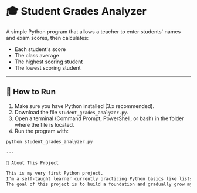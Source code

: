 # 🎓 Student Grades Analyzer

A simple Python program that allows a teacher to enter students' names and exam scores, then calculates:

- Each student's score  
- The class average  
- The highest scoring student  
- The lowest scoring student  

---

## 🚀 How to Run

1. Make sure you have Python installed (3.x recommended).  
2. Download the file `student_grades_analyzer.py`.  
3. Open a terminal (Command Prompt, PowerShell, or bash) in the folder where the file is located.  
4. Run the program with:  

```bash
python student_grades_analyzer.py

---

🙌 About This Project

This is my very first Python project.
I’m a self-taught learner currently practicing Python basics like lists, dictionaries, sets, and loops.
The goal of this project is to build a foundation and gradually grow my skills toward more advanced projects.
